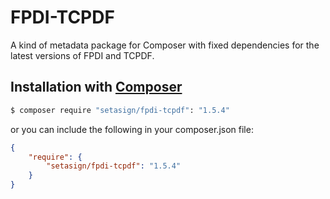 # FPDI-TCPDF
A kind of metadata package for Composer with fixed dependencies for the latest versions of FPDI and TCPDF.

## Installation with [Composer](https://packagist.org/packages/setasign/fpdi-tcpdf)

```bash
$ composer require "setasign/fpdi-tcpdf": "1.5.4"
```

or you can include the following in your composer.json file:

```json
{
    "require": {
        "setasign/fpdi-tcpdf": "1.5.4"
    }
}
```
